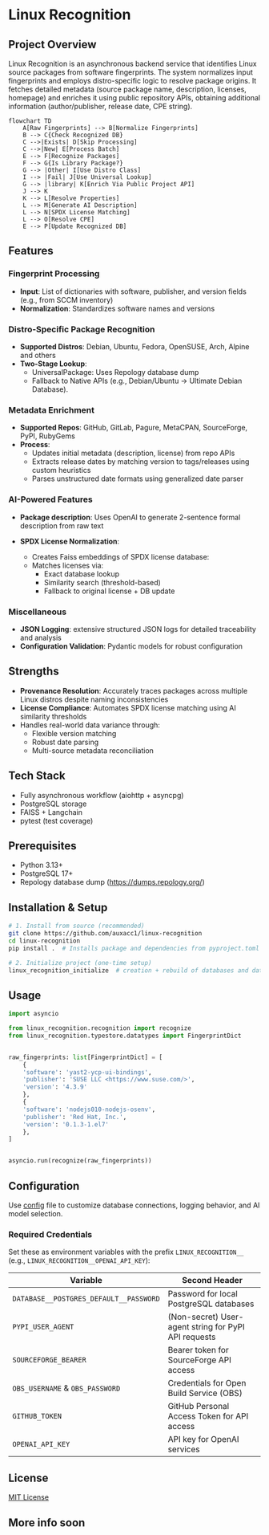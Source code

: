 # Linux Recognition


## Project Overview
Linux Recognition is an asynchronous backend service that identifies Linux source packages from software fingerprints. The system normalizes input fingerprints and employs distro-specific logic to resolve package origins. It fetches detailed metadata (source package name, description, licenses, homepage) and enriches it using public repository APIs, obtaining additional information (author/publisher, release date, CPE string).

```mermaid
flowchart TD
    A[Raw Fingerprints] --> B[Normalize Fingerprints]
    B --> C{Check Recognized DB}
    C -->|Exists| D[Skip Processing]
    C -->|New| E[Process Batch]
    E --> F[Recognize Packages]
    F --> G{Is Library Package?}
    G --> |Other| I[Use Distro Class]
    I --> |Fail| J[Use Universal Lookup]
    G --> |library| K[Enrich Via Public Project API]
    J --> K
    K --> L[Resolve Properties]
    L --> M[Generate AI Description]
    L --> N[SPDX License Matching]
    L --> O[Resolve CPE]
    E --> P[Update Recognized DB]
```


## Features

### Fingerprint Processing
- **Input**: List of dictionaries with software, publisher, and version fields (e.g., from SCCM inventory)
- **Normalization**: Standardizes software names and versions

### Distro-Specific Package Recognition

- **Supported Distros**: Debian, Ubuntu, Fedora, OpenSUSE, Arch, Alpine and others
- **Two-Stage Lookup**:
  - UniversalPackage: Uses Repology database dump
  - Fallback to Native APIs (e.g., Debian/Ubuntu → Ultimate Debian Database).

### Metadata Enrichment
- **Supported Repos**: GitHub, GitLab, Pagure, MetaCPAN, SourceForge, PyPI, RubyGems
- **Process**:
  - Updates initial metadata (description, license) from repo APIs
  - Extracts release dates by matching version to tags/releases using custom heuristics
  - Parses unstructured date formats using generalized date parser

### AI-Powered Features
- **Package description**: Uses OpenAI to generate 2-sentence formal description from raw text

- **SPDX License Normalization**:
  - Creates Faiss embeddings of SPDX license database:
  - Matches licenses via:
    - Exact database lookup
    - Similarity search (threshold-based)
    - Fallback to original license + DB update

### Miscellaneous
- **JSON Logging**: extensive structured JSON logs for detailed traceability and analysis
- **Configuration Validation**: Pydantic models for robust configuration


## Strengths
- **Provenance Resolution**: Accurately traces packages across multiple Linux distros despite naming inconsistencies
- **License Compliance**: Automates SPDX license matching using AI similarity thresholds
- Handles real-world data variance through:
  - Flexible version matching 
  - Robust date parsing 
  - Multi-source metadata reconciliation
  

## Tech Stack
  - Fully asynchronous workflow (aiohttp + asyncpg)
  - PostgreSQL storage
  - FAISS + Langchain
  - pytest (test coverage)


## Prerequisites
- Python 3.13+ 
- PostgreSQL 17+
- Repology database dump (https://dumps.repology.org/)


## Installation & Setup

```bash
# 1. Install from source (recommended)
git clone https://github.com/auxacc1/linux-recognition
cd linux-recognition
pip install .  # Installs package and dependencies from pyproject.toml

# 2. Initialize project (one-time setup)
linux_recognition_initialize  # creation + rebuild of databases and data download
```


## Usage

```python
import asyncio

from linux_recognition.recognition import recognize
from linux_recognition.typestore.datatypes import FingerprintDict


raw_fingerprints: list[FingerprintDict] = [
    {
    'software': 'yast2-ycp-ui-bindings',
    'publisher': 'SUSE LLC <https://www.suse.com/>',
    'version': '4.3.9'
    },
    {
    'software': 'nodejs010-nodejs-osenv',
    'publisher': 'Red Hat, Inc.',
    'version': '0.1.3-1.el7'
    },
]


asyncio.run(recognize(raw_fingerprints))
```


## Configuration
Use [config](linux_recognition/config/config.yaml) file to customize database connections, logging behavior, and AI model selection.

### Required Credentials  
Set these as environment variables with the prefix `LINUX_RECOGNITION__` (e.g., `LINUX_RECOGNITION__OPENAI_API_KEY`):  


| Variable                               | Second Header                                        |
|----------------------------------------|------------------------------------------------------|
| `DATABASE__POSTGRES_DEFAULT__PASSWORD` | Password for local PostgreSQL databases              |
| `PYPI_USER_AGENT`                      | (Non-secret) User-agent string for PyPI API requests |
| `SOURCEFORGE_BEARER`                   | Bearer token for SourceForge API access              |
| `OBS_USERNAME` & `OBS_PASSWORD`        | Credentials for Open Build Service (OBS)             |
| `GITHUB_TOKEN`                         | GitHub Personal Access Token for API access          |
| `OPENAI_API_KEY`                       | API key for OpenAI services                          |


## License
[MIT License](LICENSE)


## More info soon
